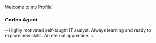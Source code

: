 Welcome to my Profile!

### Carlos Aguni
~ Highly motivated self-taught IT analyst. Always learning and ready to explore new skills. An eternal apprentice. ~
